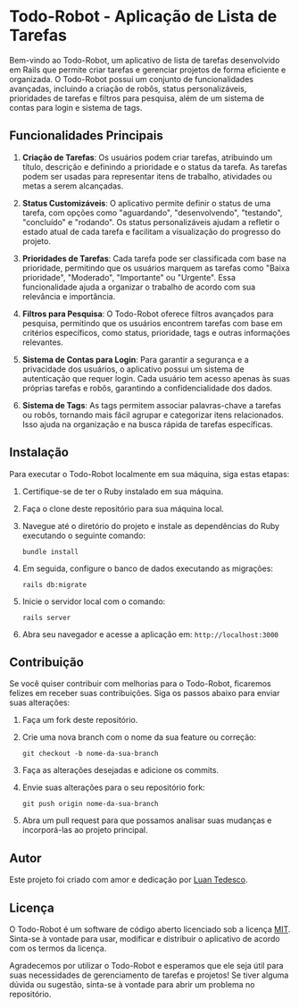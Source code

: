 # Todo-Robot - Aplicação de Lista de Tarefas

Bem-vindo ao Todo-Robot, um aplicativo de lista de tarefas desenvolvido em Rails que permite criar tarefas e gerenciar projetos de forma eficiente e organizada. O Todo-Robot possui um conjunto de funcionalidades avançadas, incluindo a criação de robôs, status personalizáveis, prioridades de tarefas e filtros para pesquisa, além de um sistema de contas para login e sistema de tags.

## Funcionalidades Principais

1. **Criação de Tarefas**: Os usuários podem criar tarefas, atribuindo um título, descrição e definindo a prioridade e o status da tarefa. As tarefas podem ser usadas para representar itens de trabalho, atividades ou metas a serem alcançadas.

2. **Status Customizáveis**: O aplicativo permite definir o status de uma tarefa, com opções como "aguardando", "desenvolvendo", "testando", "concluído" e "rodando". Os status personalizáveis ajudam a refletir o estado atual de cada tarefa e facilitam a visualização do progresso do projeto.

3. **Prioridades de Tarefas**: Cada tarefa pode ser classificada com base na prioridade, permitindo que os usuários marquem as tarefas como "Baixa prioridade", "Moderado", "Importante" ou "Urgente". Essa funcionalidade ajuda a organizar o trabalho de acordo com sua relevância e importância.

4. **Filtros para Pesquisa**: O Todo-Robot oferece filtros avançados para pesquisa, permitindo que os usuários encontrem tarefas com base em critérios específicos, como status, prioridade, tags e outras informações relevantes.

5. **Sistema de Contas para Login**: Para garantir a segurança e a privacidade dos usuários, o aplicativo possui um sistema de autenticação que requer login. Cada usuário tem acesso apenas às suas próprias tarefas e robôs, garantindo a confidencialidade dos dados.

6. **Sistema de Tags**: As tags permitem associar palavras-chave a tarefas ou robôs, tornando mais fácil agrupar e categorizar itens relacionados. Isso ajuda na organização e na busca rápida de tarefas específicas.

## Instalação

Para executar o Todo-Robot localmente em sua máquina, siga estas etapas:

1. Certifique-se de ter o Ruby instalado em sua máquina.

2. Faça o clone deste repositório para sua máquina local.

3. Navegue até o diretório do projeto e instale as dependências do Ruby executando o seguinte comando:

   ```
   bundle install
   ```

4. Em seguida, configure o banco de dados executando as migrações:

   ```
   rails db:migrate
   ```

5. Inicie o servidor local com o comando:

   ```
   rails server
   ```

6. Abra seu navegador e acesse a aplicação em: `http://localhost:3000`

## Contribuição

Se você quiser contribuir com melhorias para o Todo-Robot, ficaremos felizes em receber suas contribuições. Siga os passos abaixo para enviar suas alterações:

1. Faça um fork deste repositório.

2. Crie uma nova branch com o nome da sua feature ou correção:

   ```
   git checkout -b nome-da-sua-branch
   ```

3. Faça as alterações desejadas e adicione os commits.

4. Envie suas alterações para o seu repositório fork:

   ```
   git push origin nome-da-sua-branch
   ```

5. Abra um pull request para que possamos analisar suas mudanças e incorporá-las ao projeto principal.

## Autor

Este projeto foi criado com amor e dedicação por [Luan Tedesco](https://github.com/LuanTedesco).

## Licença

O Todo-Robot é um software de código aberto licenciado sob a licença [MIT](https://opensource.org/licenses/MIT). Sinta-se à vontade para usar, modificar e distribuir o aplicativo de acordo com os termos da licença.

Agradecemos por utilizar o Todo-Robot e esperamos que ele seja útil para suas necessidades de gerenciamento de tarefas e projetos! Se tiver alguma dúvida ou sugestão, sinta-se à vontade para abrir um problema no repositório.
